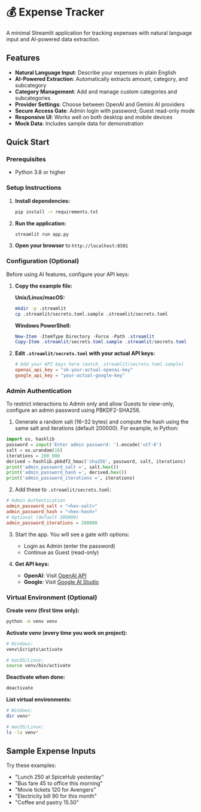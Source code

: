 # 💰 Expense Tracker

A minimal Streamlit application for tracking expenses with natural language input and AI-powered data extraction.

## Features

- **Natural Language Input**: Describe your expenses in plain English
- **AI-Powered Extraction**: Automatically extracts amount, category, and subcategory
- **Category Management**: Add and manage custom categories and subcategories
- **Provider Settings**: Choose between OpenAI and Gemini AI providers
- **Secure Access Gate**: Admin login with password; Guest read-only mode
- **Responsive UI**: Works well on both desktop and mobile devices
- **Mock Data**: Includes sample data for demonstration

## Quick Start

### Prerequisites

- Python 3.8 or higher

### Setup Instructions

1. **Install dependencies:**

   ```bash
   pip install -r requirements.txt
   ```

2. **Run the application:**

   ```bash
   streamlit run app.py
   ```

3. **Open your browser** to `http://localhost:8501`

### Configuration (Optional)

Before using AI features, configure your API keys:

1. **Copy the example file:**

   **Unix/Linux/macOS:**

   ```bash
   mkdir -p .streamlit
   cp .streamlit/secrets.toml.sample .streamlit/secrets.toml
   ```

   **Windows PowerShell:**

   ```powershell
   New-Item -ItemType Directory -Force -Path .streamlit
   Copy-Item .streamlit/secrets.toml.sample .streamlit/secrets.toml
   ```

2. **Edit `.streamlit/secrets.toml` with your actual API keys:**

   ```toml
   # Add your API keys here (match .streamlit/secrets.toml.sample)
   openai_api_key = "sk-your-actual-openai-key"
   google_api_key = "your-actual-google-key"
   ```

### Admin Authentication

To restrict interactions to Admin only and allow Guests to view-only, configure an admin password using PBKDF2-SHA256.

1. Generate a random salt (16–32 bytes) and compute the hash using the same salt and iterations (default 200000). For example, in Python:

```python
import os, hashlib
password = input('Enter admin password: ').encode('utf-8')
salt = os.urandom(16)
iterations = 200_000
derived = hashlib.pbkdf2_hmac('sha256', password, salt, iterations)
print('admin_password_salt =', salt.hex())
print('admin_password_hash =', derived.hex())
print('admin_password_iterations =', iterations)
```

2. Add these to `.streamlit/secrets.toml`:

```toml
# Admin Authentication
admin_password_salt = "<hex-salt>"
admin_password_hash = "<hex-hash>"
# Optional (default 200000)
admin_password_iterations = 200000
```

3. Start the app. You will see a gate with options:

   - Login as Admin (enter the password)
   - Continue as Guest (read-only)

4. **Get API keys:**
   - **OpenAI**: Visit [OpenAI API](https://platform.openai.com/api-keys)
   - **Google**: Visit [Google AI Studio](https://makersuite.google.com/app/apikey)

### Virtual Environment (Optional)

**Create venv (first time only):**

```bash
python -m venv venv
```

**Activate venv (every time you work on project):**

```bash
# Windows:
venv\Scripts\activate

# macOS/Linux:
source venv/bin/activate
```

**Deactivate when done:**

```bash
deactivate
```

**List virtual environments:**

```bash
# Windows:
dir venv*

# macOS/Linux:
ls -la venv*
```

## Sample Expense Inputs

Try these examples:

- "Lunch 250 at SpiceHub yesterday"
- "Bus fare 45 to office this morning"
- "Movie tickets 120 for Avengers"
- "Electricity bill 90 for this month"
- "Coffee and pastry 15.50"
